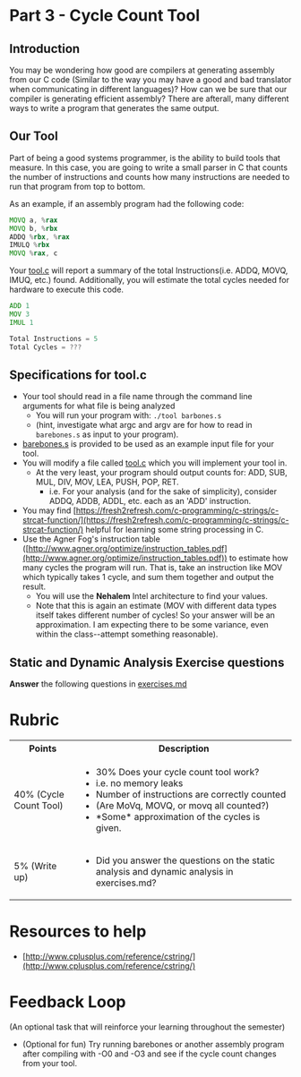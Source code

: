 # Part 3 - Cycle Count Tool

## Introduction

You may be wondering how good are compilers at generating assembly from our C code (Similar to the way you may have a good and bad translator when communicating in different languages)? How can we be sure that our compiler is generating efficient assembly? There are afterall, many different ways to write a program that generates the same output.

## Our Tool

Part of being a good systems programmer, is the ability to build tools that measure. In this case, you are going to write a small parser in C that counts the number of instructions and counts how many instructions are needed to run that program from top to bottom.

As an example, if an assembly program had the following code:

```asm
MOVQ a, %rax
MOVQ b, %rbx
ADDQ %rbx, %rax
IMULQ %rbx
MOVQ %rax, c
```

Your [tool.c](./tool.c) will report a summary of the total Instructions(i.e. ADDQ, MOVQ, IMUQ, etc.) found. Additionally, you will estimate the total cycles needed for hardware to execute this code.

```asm
ADD 1
MOV 3
IMUL 1

Total Instructions = 5
Total Cycles = ???
```

## Specifications for tool.c

* Your tool should read in a file name through the command line arguments for what file is being analyzed 
  * You will run your program with: `./tool barbones.s`
  * (hint, investigate what argc and argv are for how to read in `barebones.s` as input to your program).
* [barebones.s](./barebones.s) is provided to be used as an example input file for your tool.
* You will modify a file called [tool.c](./tool.c) which you will implement your tool in. 
  * At the very least, your program should output counts for: ADD, SUB, MUL, DIV, MOV, LEA, PUSH, POP, RET.
    * i.e. For your analysis (and for the sake of simplicity), consider ADDQ, ADDB, ADDL, etc. each as an 'ADD' instruction.
* You may find [https://fresh2refresh.com/c-programming/c-strings/c-strcat-function/](https://fresh2refresh.com/c-programming/c-strings/c-strcat-function/) helpful for learning some string processing in C.
* Use the Agner Fog's instruction table ([http://www.agner.org/optimize/instruction_tables.pdf](http://www.agner.org/optimize/instruction_tables.pdf)) to estimate how many cycles the program will run. That is, take an instruction like MOV which typically takes 1 cycle, and sum them together and output the result.
  * You will use the **Nehalem** Intel architecture to find your values.
  * Note that this is again an estimate (MOV with different data types itself takes different number of cycles! So your answer will be an approximation. I am expecting there to be some variance, even within the class--attempt something reasonable).
 
## Static and Dynamic Analysis Exercise questions

**Answer** the following questions in [exercises.md](./exercises.md)


# Rubric

<table>
  <tbody>
    <tr>
      <th>Points</th>
      <th align="center">Description</th>
    </tr>
      <td>40% (Cycle Count Tool)</td>
      <td align="left"><ul><li>30% Does your cycle count tool work? </li><li>i.e. no memory leaks</li><li>Number of instructions are correctly counted</li><li>(Are MoVq, MOVQ, or movq all counted?)</li><li>*Some* approximation of the cycles is given.</li></ul></td>
    </tr>   
    <tr>
      <td>5% (Write up)</td>
      <td align="left"><ul><li>Did you answer the questions on the static analysis and dynamic analysis in exercises.md?</li></ul></td>
    </tr>       
  </tbody>
</table>

# Resources to help

- [http://www.cplusplus.com/reference/cstring/](http://www.cplusplus.com/reference/cstring/)

# Feedback Loop

(An optional task that will reinforce your learning throughout the semester)

 * (Optional for fun) Try running barebones or another assembly program after compiling with -O0 and -O3 and see if the cycle count changes from your tool.
